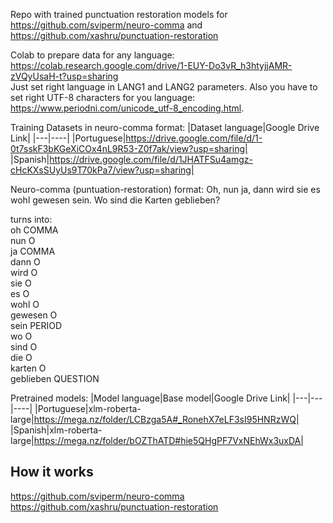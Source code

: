 Repo with trained punctuation restoration models for https://github.com/sviperm/neuro-comma and https://github.com/xashru/punctuation-restoration 

Colab to prepare data for any language:
https://colab.research.google.com/drive/1-EUY-Do3vR_h3htyjjAMR-zVQyUsaH-t?usp=sharing  
Just set right language in LANG1 and LANG2 parameters. Also you have to set right UTF-8 characters for you language: https://www.periodni.com/unicode_utf-8_encoding.html.

Training Datasets in neuro-comma format:
|Dataset language|Google Drive Link|
|---|----|
|Portuguese|https://drive.google.com/file/d/1-0t7sskF3bKGeXiCOx4nL9R53-Z0f7ak/view?usp=sharing|
|Spanish|https://drive.google.com/file/d/1JHATFSu4amgz-cHcKXsSUyUs9T70kPa7/view?usp=sharing|  
  
  
Neuro-comma (puntuation-restoration) format: Oh, nun ja, dann wird sie es wohl gewesen sein. Wo sind die Karten geblieben?  

turns into:  
oh	COMMA  
nun	O  
ja	COMMA  
dann	O  
wird	O  
sie	O  
es	O  
wohl	O  
gewesen	O  
sein	PERIOD  
wo	O  
sind	O  
die	O  
karten	O  
geblieben	QUESTION  

Pretrained models:
|Model language|Base model|Google Drive Link|
|---|---|----|
|Portuguese|xlm-roberta-large|https://mega.nz/folder/LCBzga5A#_RonehX7eLF3sI95HNRzWQ|
|Spanish|xlm-roberta-large|https://mega.nz/folder/bOZThATD#hie5QHgPF7VxNEhWx3uxDA|

## How it works
https://github.com/sviperm/neuro-comma  
https://github.com/xashru/punctuation-restoration
